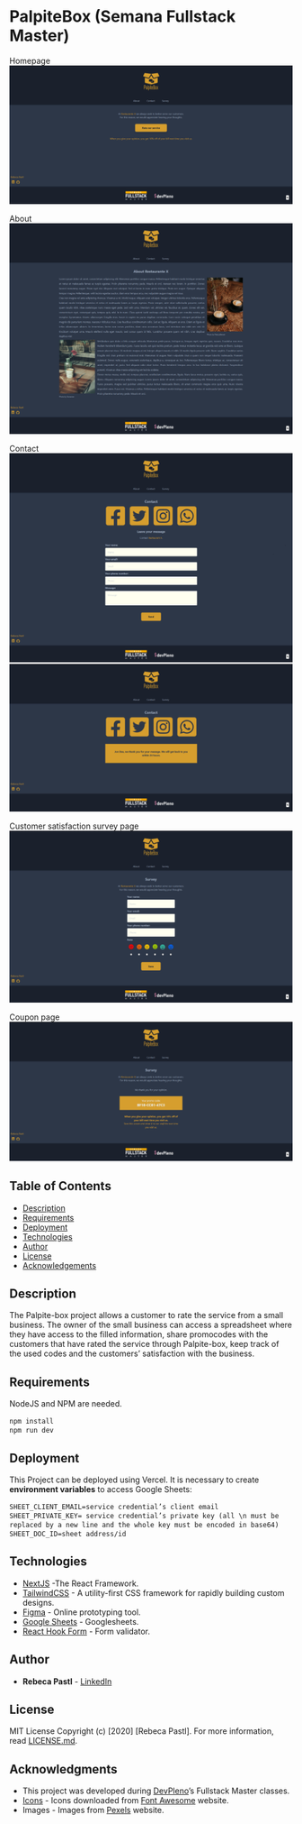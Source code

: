 # PalpiteBox (Semana Fullstack Master)

Homepage
![Preview](https://github.com/RebecaPastl/palpite-box/blob/master/public/images/index.png)

About
![Preview](https://github.com/RebecaPastl/palpite-box/blob/master/public/images/about.png)

Contact
![Preview](https://github.com/RebecaPastl/palpite-box/blob/master/public/images/contact.png)
![Preview](https://github.com/RebecaPastl/palpite-box/blob/master/public/images/contactThankYou.png)

Customer satisfaction survey page
![Preview](https://github.com/RebecaPastl/palpite-box/blob/master/public/images/survey.png)

Coupon page
![Preview](https://github.com/RebecaPastl/palpite-box/blob/master/public/images/surveyPromoCode.png)

## Table of Contents
* [Description](#description)
* [Requirements](#requirements)
* [Deployment](#deployment)
* [Technologies](#technologies)
* [Author](#author)
* [License](#license)
* [Acknowledgements](#acknowledgments)

## Description

The Palpite-box project allows a customer to rate the service from a small business. The owner of the small business can access a spreadsheet where they have access to the filled information, share promocodes with the customers that have rated the service through Palpite-box, keep track of the used codes and the customers’ satisfaction with the business.

## Requirements

NodeJS and NPM are needed.

```
npm install
npm run dev
```

## Deployment
This Project can be deployed using Vercel.
It is necessary to create **environment variables** to access Google Sheets:
```
SHEET_CLIENT_EMAIL=service credential’s client email
SHEET_PRIVATE_KEY= service credential’s private key (all \n must be replaced by a new line and the whole key must be encoded in base64)
SHEET_DOC_ID=sheet address/id
```

## Technologies

* [NextJS](https://nextjs.org/) -The React Framework.
* [TailwindCSS](https://tailwindcss.com/) - A utility-first CSS framework for
rapidly building custom designs.
* [Figma](https://figma.com/) - Online prototyping tool.
* [Google Sheets](https://drive.google.com) - Googlesheets.
* [React Hook Form](https://react-hook-form.com/) - Form validator.

## Author

* **Rebeca Pastl** - [LinkedIn](https://www.linkedin.com/in/rebeca-pastl/)

## License

MIT License 
Copyright (c) [2020] [Rebeca Pastl].
For more information, read [LICENSE.md](LICENSE.md).

## Acknowledgments
* This project was developed during [DevPleno](https://devpleno.com/)’s Fullstack Master classes.
* [Icons](https://fontawesome.com/license) - Icons downloaded from [Font Awesome](https://fontawesome.com/) website.
* Images - Images from [Pexels](https://www.pexels.com/) website.
